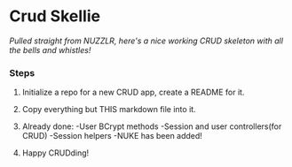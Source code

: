 # Crud Skellie

*Pulled straight from NUZZLR, here's a nice working CRUD skeleton with all the bells and whistles!*

### Steps

1. Initialize a repo for a new CRUD app, create a README for it.
2. Copy everything but THIS markdown file into it.
3. Already done:
    -User BCrypt methods
    -Session and user controllers(for CRUD)
    -Session helpers
    -NUKE has been added!

4. Happy CRUDding!



